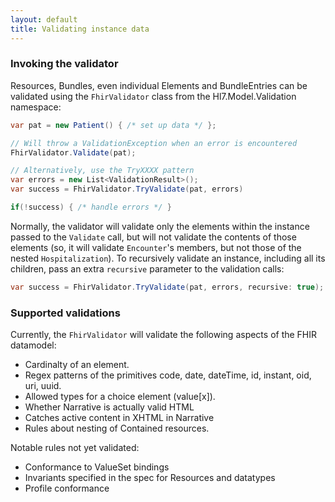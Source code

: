 ```yaml
---
layout: default
title: Validating instance data
---
```


### Invoking the validator
Resources, Bundles, even individual Elements and BundleEntries can be validated using the `FhirValidator` class from the Hl7.Model.Validation namespace:

```csharp
var pat = new Patient() { /* set up data */ };

// Will throw a ValidationException when an error is encountered
FhirValidator.Validate(pat);

// Alternatively, use the TryXXXX pattern
var errors = new List<ValidationResult>();
var success = FhirValidator.TryValidate(pat, errors)

if(!success) { /* handle errors */ }
```

Normally, the validator will validate only the elements within the instance passed to the `Validate` call, but will not validate the contents of those elements (so, it will validate `Encounter`'s members, but not those of the nested `Hospitalization`). To recursively validate an instance, including all its children, pass an extra `recursive` parameter to the validation calls:

```csharp
var success = FhirValidator.TryValidate(pat, errors, recursive: true);
```


### Supported validations
Currently, the `FhirValidator` will validate the following aspects of the FHIR datamodel:

* Cardinalty of an element.
* Regex patterns of the primitives code, date, dateTime, id, instant, oid, uri, uuid.
* Allowed types for a choice element (value[x]).
* Whether Narrative is actually valid HTML
* Catches active content in XHTML in Narrative
* Rules about nesting of Contained resources.


Notable rules not yet validated:

* Conformance to ValueSet bindings
* Invariants specified in the spec for Resources and datatypes
* Profile conformance

